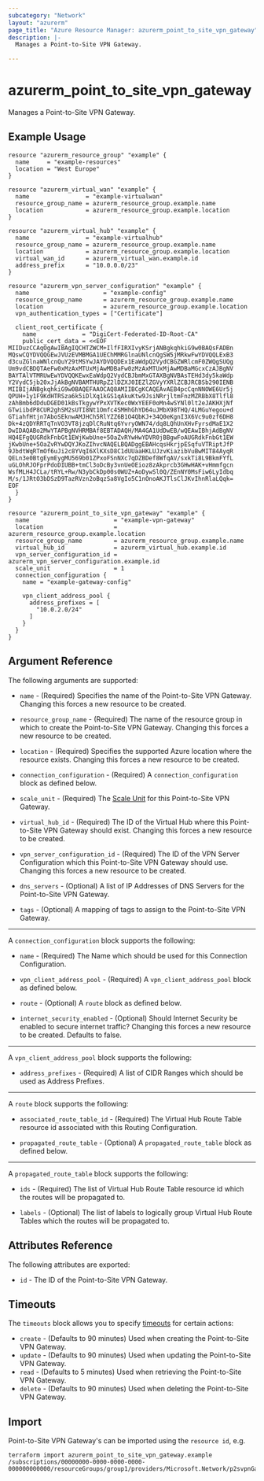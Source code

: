 ```yaml
---
subcategory: "Network"
layout: "azurerm"
page_title: "Azure Resource Manager: azurerm_point_to_site_vpn_gateway"
description: |-
  Manages a Point-to-Site VPN Gateway.

---
```


# azurerm_point_to_site_vpn_gateway

Manages a Point-to-Site VPN Gateway.

## Example Usage

```hcl
resource "azurerm_resource_group" "example" {
  name     = "example-resources"
  location = "West Europe"
}

resource "azurerm_virtual_wan" "example" {
  name                = "example-virtualwan"
  resource_group_name = azurerm_resource_group.example.name
  location            = azurerm_resource_group.example.location
}

resource "azurerm_virtual_hub" "example" {
  name                = "example-virtualhub"
  resource_group_name = azurerm_resource_group.example.name
  location            = azurerm_resource_group.example.location
  virtual_wan_id      = azurerm_virtual_wan.example.id
  address_prefix      = "10.0.0.0/23"
}

resource "azurerm_vpn_server_configuration" "example" {
  name                     = "example-config"
  resource_group_name      = azurerm_resource_group.example.name
  location                 = azurerm_resource_group.example.location
  vpn_authentication_types = ["Certificate"]

  client_root_certificate {
    name             = "DigiCert-Federated-ID-Root-CA"
    public_cert_data = <<EOF
MIIDuzCCAqOgAwIBAgIQCHTZWCM+IlfFIRXIvyKSrjANBgkqhkiG9w0BAQsFADBn
MQswCQYDVQQGEwJVUzEVMBMGA1UEChMMRGlnaUNlcnQgSW5jMRkwFwYDVQQLExB3
d3cuZGlnaWNlcnQuY29tMSYwJAYDVQQDEx1EaWdpQ2VydCBGZWRlcmF0ZWQgSUQg
Um9vdCBDQTAeFw0xMzAxMTUxMjAwMDBaFw0zMzAxMTUxMjAwMDBaMGcxCzAJBgNV
BAYTAlVTMRUwEwYDVQQKEwxEaWdpQ2VydCBJbmMxGTAXBgNVBAsTEHd3dy5kaWdp
Y2VydC5jb20xJjAkBgNVBAMTHURpZ2lDZXJ0IEZlZGVyYXRlZCBJRCBSb290IENB
MIIBIjANBgkqhkiG9w0BAQEFAAOCAQ8AMIIBCgKCAQEAvAEB4pcCqnNNOWE6Ur5j
QPUH+1y1F9KdHTRSza6k5iDlXq1kGS1qAkuKtw9JsiNRrjltmFnzMZRBbX8Tlfl8
zAhBmb6dDduDGED01kBsTkgywYPxXVTKec0WxYEEF0oMn4wSYNl0lt2eJAKHXjNf
GTwiibdP8CUR2ghSM2sUTI8Nt1Omfc4SMHhGhYD64uJMbX98THQ/4LMGuYegou+d
GTiahfHtjn7AboSEknwAMJHCh5RlYZZ6B1O4QbKJ+34Q0eKgnI3X6Vc9u0zf6DH8
Dk+4zQDYRRTqTnVO3VT8jzqDlCRuNtq6YvryOWN74/dq8LQhUnXHvFyrsdMaE1X2
DwIDAQABo2MwYTAPBgNVHRMBAf8EBTADAQH/MA4GA1UdDwEB/wQEAwIBhjAdBgNV
HQ4EFgQUGRdkFnbGt1EWjKwbUne+5OaZvRYwHwYDVR0jBBgwFoAUGRdkFnbGt1EW
jKwbUne+5OaZvRYwDQYJKoZIhvcNAQELBQADggEBAHcqsHkrjpESqfuVTRiptJfP
9JbdtWqRTmOf6uJi2c8YVqI6XlKXsD8C1dUUaaHKLUJzvKiazibVuBwMIT84AyqR
QELn3e0BtgEymEygMU569b01ZPxoFSnNXc7qDZBDef8WfqAV/sxkTi8L9BkmFYfL
uGLOhRJOFprPdoDIUBB+tmCl3oDcBy3vnUeOEioz8zAkprcb3GHwHAK+vHmmfgcn
WsfMLH4JCLa/tRYL+Rw/N3ybCkDp00s0WUZ+AoDywSl0Q/ZEnNY0MsFiw6LyIdbq
M/s/1JRtO3bDSzD9TazRVzn2oBqzSa8VgIo5C1nOnoAKJTlsClJKvIhnRlaLQqk=
EOF
  }
}

resource "azurerm_point_to_site_vpn_gateway" "example" {
  name                        = "example-vpn-gateway"
  location                    = azurerm_resource_group.example.location
  resource_group_name         = azurerm_resource_group.example.name
  virtual_hub_id              = azurerm_virtual_hub.example.id
  vpn_server_configuration_id = azurerm_vpn_server_configuration.example.id
  scale_unit                  = 1
  connection_configuration {
    name = "example-gateway-config"

    vpn_client_address_pool {
      address_prefixes = [
        "10.0.2.0/24"
      ]
    }
  }
}
```

## Argument Reference

The following arguments are supported:

* `name` - (Required) Specifies the name of the Point-to-Site VPN Gateway. Changing this forces a new resource to be created.

* `resource_group_name` - (Required) The name of the resource group in which to create the Point-to-Site VPN Gateway. Changing this forces a new resource to be created.

* `location` - (Required) Specifies the supported Azure location where the resource exists. Changing this forces a new resource to be created.

* `connection_configuration` - (Required) A `connection_configuration` block as defined below.

* `scale_unit` - (Required) The [Scale Unit](https://docs.microsoft.com/en-us/azure/virtual-wan/virtual-wan-faq#what-is-a-virtual-wan-gateway-scale-unit) for this Point-to-Site VPN Gateway.

* `virtual_hub_id` - (Required) The ID of the Virtual Hub where this Point-to-Site VPN Gateway should exist. Changing this forces a new resource to be created.

* `vpn_server_configuration_id` - (Required) The ID of the VPN Server Configuration which this Point-to-Site VPN Gateway should use. Changing this forces a new resource to be created.

* `dns_servers` - (Optional) A list of IP Addresses of DNS Servers for the Point-to-Site VPN Gateway.

* `tags` - (Optional) A mapping of tags to assign to the Point-to-Site VPN Gateway.

---

A `connection_configuration` block supports the following:

* `name` - (Required) The Name which should be used for this Connection Configuration.

* `vpn_client_address_pool` - (Required) A `vpn_client_address_pool` block as defined below.

* `route` - (Optional) A `route` block as defined below.

* `internet_security_enabled` - (Optional) Should Internet Security be enabled to secure internet traffic? Changing this forces a new resource to be created. Defaults to false.

---

A `vpn_client_address_pool` block supports the following:

* `address_prefixes` - (Required) A list of CIDR Ranges which should be used as Address Prefixes.

---

A `route` block supports the following:

* `associated_route_table_id` - (Required) The Virtual Hub Route Table resource id associated with this Routing Configuration.

* `propagated_route_table` - (Optional) A `propagated_route_table` block as defined below.

---

A `propagated_route_table` block supports the following:

* `ids` - (Required) The list of Virtual Hub Route Table resource id which the routes will be propagated to.

* `labels` - (Optional) The list of labels to logically group Virtual Hub Route Tables which the routes will be propagated to.

## Attributes Reference

The following attributes are exported:

* `id` - The ID of the Point-to-Site VPN Gateway.

## Timeouts

The `timeouts` block allows you to specify [timeouts](https://www.terraform.io/docs/configuration/resources.html#timeouts) for certain actions:

* `create` - (Defaults to 90 minutes) Used when creating the Point-to-Site VPN Gateway.
* `update` - (Defaults to 90 minutes) Used when updating the Point-to-Site VPN Gateway.
* `read` - (Defaults to 5 minutes) Used when retrieving the Point-to-Site VPN Gateway.
* `delete` - (Defaults to 90 minutes) Used when deleting the Point-to-Site VPN Gateway.

## Import

Point-to-Site VPN Gateway's can be imported using the `resource id`, e.g.

```shell
terraform import azurerm_point_to_site_vpn_gateway.example /subscriptions/00000000-0000-0000-0000-000000000000/resourceGroups/group1/providers/Microsoft.Network/p2svpnGateways/gateway1
```
